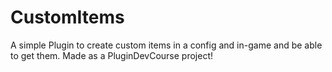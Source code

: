 # CustomItems
A simple Plugin to create custom items in a config and in-game and be able to get them. 
Made as a PluginDevCourse project!
